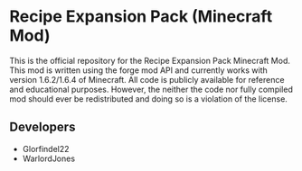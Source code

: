 Recipe Expansion Pack (Minecraft Mod)
==============

This is the official repository for the Recipe Expansion Pack Minecraft Mod. This mod is written using the forge mod API and currently works with version 1.6.2/1.6.4 of Minecraft. All code is publicly available for reference and educational purposes. However, the neither the code nor fully compiled mod should ever be redistributed and doing so is a violation of the license.  

Developers
--------------
- Glorfindel22
- WarlordJones